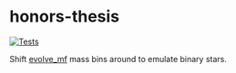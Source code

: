 # honors-thesis
[![Tests](https://github.com/pjs902/honors-thesis/actions/workflows/python-app.yml/badge.svg)](https://github.com/pjs902/honors-thesis/actions/workflows/python-app.yml)

Shift [evolve_mf](https://github.com/pjs902/ssptools) mass bins around to emulate binary stars.
